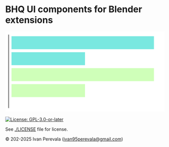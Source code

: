<!--
SPDX-FileCopyrightText: 2025 Ivan Perevala <ivan95perevala@gmail.com>

SPDX-License-Identifier: GPL-3.0-or-later
-->

# BHQ UI components for Blender extensions

![logo](./docs/_static/logo-dark.svg)

[![License: GPL-3.0-or-later](https://img.shields.io/badge/license-GPLv3-yellow.svg)](https://www.gnu.org/licenses/gpl-3.0-standalone.html)

See [./LICENSE](./LICENSE) file for license.

© 202-2025 Ivan Perevala (ivan95perevala@gmail.com)
